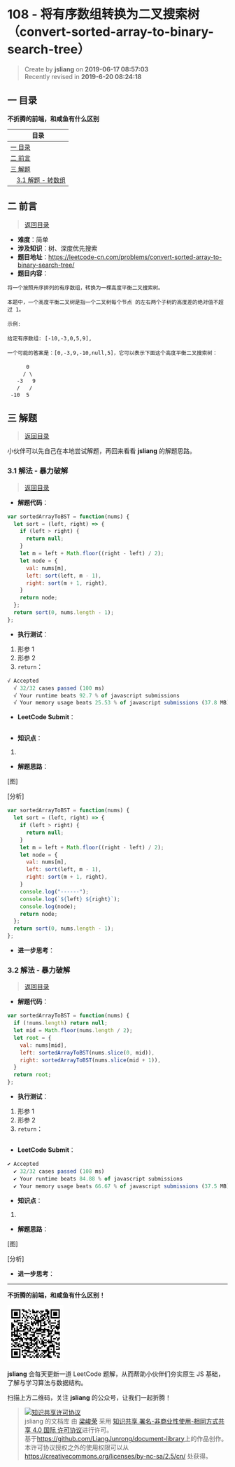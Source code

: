 108 - 将有序数组转换为二叉搜索树（convert-sorted-array-to-binary-search-tree）
===

> Create by **jsliang** on **2019-06-17 08:57:03**  
> Recently revised in **2019-6-20 08:24:18**

## <a name="chapter-one" id="chapter-one">一 目录</a>

**不折腾的前端，和咸鱼有什么区别**

| 目录 |
| --- | 
| [一 目录](#chapter-one) | 
| <a name="catalog-chapter-two" id="catalog-chapter-two"></a>[二 前言](#chapter-two) |
| <a name="catalog-chapter-three" id="catalog-chapter-three"></a>[三 解题](#chapter-three) |
| &emsp;[3.1 解题 - 转数组](#chapter-three) |

## <a name="chapter-two" id="chapter-two">二 前言</a>

> [返回目录](#chapter-one)

* **难度**：简单
* **涉及知识**：树、深度优先搜索
* **题目地址**：https://leetcode-cn.com/problems/convert-sorted-array-to-binary-search-tree/
* **题目内容**：

```
将一个按照升序排列的有序数组，转换为一棵高度平衡二叉搜索树。

本题中，一个高度平衡二叉树是指一个二叉树每个节点 的左右两个子树的高度差的绝对值不超过 1。

示例:

给定有序数组: [-10,-3,0,5,9],

一个可能的答案是：[0,-3,9,-10,null,5]，它可以表示下面这个高度平衡二叉搜索树：

      0
     / \
   -3   9
   /   /
 -10  5
```

## <a name="chapter-three" id="chapter-three">三 解题</a>

> [返回目录](#chapter-one)

小伙伴可以先自己在本地尝试解题，再回来看看 **jsliang** 的解题思路。

### <a name="chapter-three-one" id="chapter-three-one">3.1 解法 - 暴力破解</a>

> [返回目录](#chapter-one)

* **解题代码**：

```js
var sortedArrayToBST = function(nums) {
  let sort = (left, right) => {
    if (left > right) {
      return null;
    }
    let m = left + Math.floor((right - left) / 2);
    let node = {
      val: nums[m],
      left: sort(left, m - 1),
      right: sort(m + 1, right),
    }
    return node;
  };
  return sort(0, nums.length - 1);
};
```

* **执行测试**：

1. 形参 1
2. 形参 2
3. `return`：

```js
√ Accepted
  √ 32/32 cases passed (100 ms)
  √ Your runtime beats 92.7 % of javascript submissions
  √ Your memory usage beats 25.53 % of javascript submissions (37.8 MB)
```

* **LeetCode Submit**：

```js

```

* **知识点**：

1. 

* **解题思路**：

[图]

[分析]

```js
var sortedArrayToBST = function(nums) {
  let sort = (left, right) => {
    if (left > right) {
      return null;
    }
    let m = left + Math.floor((right - left) / 2);
    let node = {
      val: nums[m],
      left: sort(left, m - 1),
      right: sort(m + 1, right),
    }
    console.log("------");
    console.log(`${left} ${right}`);
    console.log(node);
    return node;
  };
  return sort(0, nums.length - 1);
};
```

* **进一步思考**：

### <a name="chapter-three-two" id="chapter-three-two">3.2 解法 - 暴力破解</a>

> [返回目录](#chapter-one)

* **解题代码**：

```js
var sortedArrayToBST = function(nums) {
  if (!nums.length) return null;
  let mid = Math.floor(nums.length / 2);
  let root = {
    val: nums[mid],
    left: sortedArrayToBST(nums.slice(0, mid)),
    right: sortedArrayToBST(nums.slice(mid + 1)),
  }
  return root;
};
```

* **执行测试**：

1. 形参 1
2. 形参 2
3. `return`：

```js

```

* **LeetCode Submit**：

```js
✔ Accepted
  ✔ 32/32 cases passed (108 ms)
  ✔ Your runtime beats 84.88 % of javascript submissions
  ✔ Your memory usage beats 66.67 % of javascript submissions (37.5 MB)
```

* **知识点**：

1. 

* **解题思路**：

[图]

[分析]

* **进一步思考**：

---

**不折腾的前端，和咸鱼有什么区别！**

![图](../../../public-repertory/img/z-small-wechat-public-address.jpg)

**jsliang** 会每天更新一道 LeetCode 题解，从而帮助小伙伴们夯实原生 JS 基础，了解与学习算法与数据结构。

扫描上方二维码，关注 **jsliang** 的公众号，让我们一起折腾！

> <a rel="license" href="http://creativecommons.org/licenses/by-nc-sa/4.0/"><img alt="知识共享许可协议" style="border-width:0" src="https://i.creativecommons.org/l/by-nc-sa/4.0/88x31.png" /></a><br /><span xmlns:dct="http://purl.org/dc/terms/" property="dct:title">jsliang 的文档库</span> 由 <a xmlns:cc="http://creativecommons.org/ns#" href="https://github.com/LiangJunrong/document-library" property="cc:attributionName" rel="cc:attributionURL">梁峻荣</a> 采用 <a rel="license" href="http://creativecommons.org/licenses/by-nc-sa/4.0/">知识共享 署名-非商业性使用-相同方式共享 4.0 国际 许可协议</a>进行许可。<br />基于<a xmlns:dct="http://purl.org/dc/terms/" href="https://github.com/LiangJunrong/document-library" rel="dct:source">https://github.com/LiangJunrong/document-library</a>上的作品创作。<br />本许可协议授权之外的使用权限可以从 <a xmlns:cc="http://creativecommons.org/ns#" href="https://creativecommons.org/licenses/by-nc-sa/2.5/cn/" rel="cc:morePermissions">https://creativecommons.org/licenses/by-nc-sa/2.5/cn/</a> 处获得。